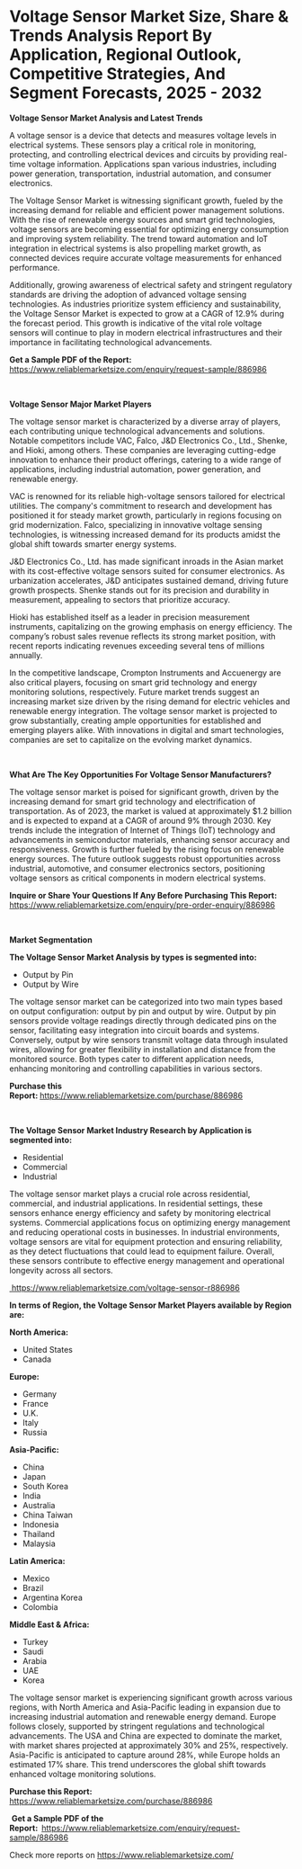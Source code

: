 <p><h1>Voltage Sensor Market Size, Share & Trends Analysis Report By Application, Regional Outlook, Competitive Strategies, And Segment Forecasts, 2025 - 2032</h1></p><p><strong>Voltage Sensor Market Analysis and Latest Trends</strong></p>
<p><p>A voltage sensor is a device that detects and measures voltage levels in electrical systems. These sensors play a critical role in monitoring, protecting, and controlling electrical devices and circuits by providing real-time voltage information. Applications span various industries, including power generation, transportation, industrial automation, and consumer electronics.</p><p>The Voltage Sensor Market is witnessing significant growth, fueled by the increasing demand for reliable and efficient power management solutions. With the rise of renewable energy sources and smart grid technologies, voltage sensors are becoming essential for optimizing energy consumption and improving system reliability. The trend toward automation and IoT integration in electrical systems is also propelling market growth, as connected devices require accurate voltage measurements for enhanced performance.</p><p>Additionally, growing awareness of electrical safety and stringent regulatory standards are driving the adoption of advanced voltage sensing technologies. As industries prioritize system efficiency and sustainability, the Voltage Sensor Market is expected to grow at a CAGR of 12.9% during the forecast period. This growth is indicative of the vital role voltage sensors will continue to play in modern electrical infrastructures and their importance in facilitating technological advancements.</p></p>
<p><strong>Get a Sample PDF of the Report:&nbsp;</strong> <a href="https://www.reliablemarketsize.com/enquiry/request-sample/886986?utm_campaign=2268&utm_medium=2&utm_source=Github&utm_content=ia&utm_term=10022025&utm_id=voltage-sensor">https://www.reliablemarketsize.com/enquiry/request-sample/886986</a></p>
<p>&nbsp;</p>
<p><strong>Voltage Sensor Major Market Players</strong></p>
<p><p>The voltage sensor market is characterized by a diverse array of players, each contributing unique technological advancements and solutions. Notable competitors include VAC, Falco, J&D Electronics Co., Ltd., Shenke, and Hioki, among others. These companies are leveraging cutting-edge innovation to enhance their product offerings, catering to a wide range of applications, including industrial automation, power generation, and renewable energy.</p><p>VAC is renowned for its reliable high-voltage sensors tailored for electrical utilities. The company's commitment to research and development has positioned it for steady market growth, particularly in regions focusing on grid modernization. Falco, specializing in innovative voltage sensing technologies, is witnessing increased demand for its products amidst the global shift towards smarter energy systems.</p><p>J&D Electronics Co., Ltd. has made significant inroads in the Asian market with its cost-effective voltage sensors suited for consumer electronics. As urbanization accelerates, J&D anticipates sustained demand, driving future growth prospects. Shenke stands out for its precision and durability in measurement, appealing to sectors that prioritize accuracy.</p><p>Hioki has established itself as a leader in precision measurement instruments, capitalizing on the growing emphasis on energy efficiency. The company’s robust sales revenue reflects its strong market position, with recent reports indicating revenues exceeding several tens of millions annually.</p><p>In the competitive landscape, Crompton Instruments and Accuenergy are also critical players, focusing on smart grid technology and energy monitoring solutions, respectively. Future market trends suggest an increasing market size driven by the rising demand for electric vehicles and renewable energy integration. The voltage sensor market is projected to grow substantially, creating ample opportunities for established and emerging players alike. With innovations in digital and smart technologies, companies are set to capitalize on the evolving market dynamics.</p></p>
<p>&nbsp;</p>
<p><strong>What Are The Key Opportunities For Voltage Sensor Manufacturers?</strong></p>
<p><p>The voltage sensor market is poised for significant growth, driven by the increasing demand for smart grid technology and electrification of transportation. As of 2023, the market is valued at approximately $1.2 billion and is expected to expand at a CAGR of around 9% through 2030. Key trends include the integration of Internet of Things (IoT) technology and advancements in semiconductor materials, enhancing sensor accuracy and responsiveness. Growth is further fueled by the rising focus on renewable energy sources. The future outlook suggests robust opportunities across industrial, automotive, and consumer electronics sectors, positioning voltage sensors as critical components in modern electrical systems.</p></p>
<p><strong>Inquire or Share Your Questions If Any Before Purchasing This Report:</strong> <a href="https://www.reliablemarketsize.com/enquiry/pre-order-enquiry/886986?utm_campaign=2268&utm_medium=2&utm_source=Github&utm_content=ia&utm_term=10022025&utm_id=voltage-sensor">https://www.reliablemarketsize.com/enquiry/pre-order-enquiry/886986</a></p>
<p>&nbsp;</p>
<p><strong>Market Segmentation</strong></p>
<p><strong>The Voltage Sensor Market Analysis by types is segmented into:</strong></p>
<p><ul><li>Output by Pin</li><li>Output by Wire</li></ul></p>
<p><p>The voltage sensor market can be categorized into two main types based on output configuration: output by pin and output by wire. Output by pin sensors provide voltage readings directly through dedicated pins on the sensor, facilitating easy integration into circuit boards and systems. Conversely, output by wire sensors transmit voltage data through insulated wires, allowing for greater flexibility in installation and distance from the monitored source. Both types cater to different application needs, enhancing monitoring and controlling capabilities in various sectors.</p></p>
<p><strong>Purchase this Report:&nbsp;</strong><a href="https://www.reliablemarketsize.com/purchase/886986?utm_campaign=2268&utm_medium=2&utm_source=Github&utm_content=ia&utm_term=10022025&utm_id=voltage-sensor">https://www.reliablemarketsize.com/purchase/886986</a></p>
<p>&nbsp;</p>
<p><strong>The Voltage Sensor Market Industry Research by Application is segmented into:</strong></p>
<p><ul><li>Residential</li><li>Commercial</li><li>Industrial</li></ul></p>
<p><p>The voltage sensor market plays a crucial role across residential, commercial, and industrial applications. In residential settings, these sensors enhance energy efficiency and safety by monitoring electrical systems. Commercial applications focus on optimizing energy management and reducing operational costs in businesses. In industrial environments, voltage sensors are vital for equipment protection and ensuring reliability, as they detect fluctuations that could lead to equipment failure. Overall, these sensors contribute to effective energy management and operational longevity across all sectors.</p></p>
<p><a href="https://www.reliablemarketsize.com/voltage-sensor-r886986?utm_campaign=2268&utm_medium=2&utm_source=Github&utm_content=ia&utm_term=10022025&utm_id=voltage-sensor">&nbsp;https://www.reliablemarketsize.com/voltage-sensor-r886986</a></p>
<p><strong>In terms of Region, the Voltage Sensor Market Players available by Region are:</strong></p>
<p>
    <p> <strong> North America: </strong>
        <ul>
            <li>United States</li>
            <li>Canada</li>
        </ul>
        </p> 
    <p> <strong> Europe: </strong>
        <ul>
            <li>Germany</li>
            <li>France</li>
            <li>U.K.</li>
            <li>Italy</li>
            <li>Russia</li>
        </ul>
        </p> 
    <p> <strong> Asia-Pacific: </strong>
        <ul>
            <li>China</li>
            <li>Japan</li>
            <li>South Korea</li>
            <li>India</li>
            <li>Australia</li>
            <li>China Taiwan</li>
            <li>Indonesia</li>
            <li>Thailand</li>
            <li>Malaysia</li>
        </ul>
        </p> 
    <p> <strong> Latin America: </strong>
        <ul>
            <li>Mexico</li>
            <li>Brazil</li>
            <li>Argentina Korea</li>
            <li>Colombia</li>
        </ul>
        </p> 
    <p> <strong> Middle East & Africa: </strong>
        <ul>
            <li>Turkey</li>
            <li>Saudi</li>
            <li>Arabia</li>
            <li>UAE</li>
            <li>Korea</li>
        </ul>
    </p>
    </p>
<p><p>The voltage sensor market is experiencing significant growth across various regions, with North America and Asia-Pacific leading in expansion due to increasing industrial automation and renewable energy demand. Europe follows closely, supported by stringent regulations and technological advancements. The USA and China are expected to dominate the market, with market shares projected at approximately 30% and 25%, respectively. Asia-Pacific is anticipated to capture around 28%, while Europe holds an estimated 17% share. This trend underscores the global shift towards enhanced voltage monitoring solutions.</p></p>
<p><strong>Purchase this Report: </strong><a href="https://www.reliablemarketsize.com/purchase/886986?utm_campaign=2268&utm_medium=2&utm_source=Github&utm_content=ia&utm_term=10022025&utm_id=voltage-sensor">https://www.reliablemarketsize.com/purchase/886986</a></p>
<p>&nbsp;<strong>Get a Sample PDF of the Report:&nbsp;&nbsp;</strong><a href="https://www.reliablemarketsize.com/enquiry/request-sample/886986?utm_campaign=2268&utm_medium=2&utm_source=Github&utm_content=ia&utm_term=10022025&utm_id=voltage-sensor">https://www.reliablemarketsize.com/enquiry/request-sample/886986</a></p>
<p><strong></strong></p>
<p>Check more reports on <a href="https://www.reliablemarketsize.com/?utm_campaign=2268&utm_medium=2&utm_source=Github&utm_content=ia&utm_term=10022025&utm_id=voltage-sensor">https://www.reliablemarketsize.com/</a></p>